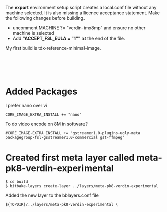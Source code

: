 The **export** environment setup script creates a local.conf file without any machine selected. It is also missing a licence acceptance statement. Make the following changes before building.

- uncomment MACHINE ?= "verdin-imx8mp" and ensure no other machine is selected
- Add **"ACCEPT_FSL_EULA = "1""** at the end of the file.

My first build is tdx-reference-minimal-image.

&nbsp;
======

# Added Packages

I prefer nano over vi
```
CORE_IMAGE_EXTRA_INSTALL += "nano"
```

To do video encode on 8M in software?
```
#CORE_IMAGE-EXTRA_INSTALL += "gstreamer1.0-plugins-ugly-meta packagegroup-fsl-gsstreamer1.0-commercial gst-ffmpeg"
```

# Created first meta layer called meta-pk8-verdin-experimental

```
$ cd build
$ bitbake-layers create-layer ../layers/meta-pk8-verdin-experimental
```

Added the new layer to the bblayers.conf file

```
${TOPDIR}/../layers/meta-pk8-verdin-experimental \
```